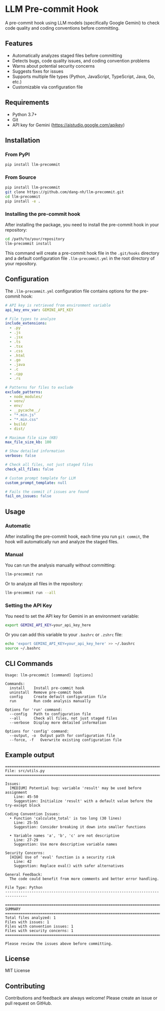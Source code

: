 # LLM Pre-commit Hook

A pre-commit hook using LLM models (specifically Google Gemini) to check code quality and coding conventions before committing.

## Features

- Automatically analyzes staged files before committing
- Detects bugs, code quality issues, and coding convention problems
- Warns about potential security concerns
- Suggests fixes for issues
- Supports multiple file types (Python, JavaScript, TypeScript, Java, Go, etc.)
- Customizable via configuration file

## Requirements

- Python 3.7+
- Git
- API key for Gemini (https://aistudio.google.com/apikey)

## Installation

### From PyPI

```bash
pip install llm-precommit
```

### From Source

```bash
pip install llm-precommit
git clone https://github.com/dang-nh/llm-precommit.git
cd llm-precommit
pip install -e .
```

### Installing the pre-commit hook

After installing the package, you need to install the pre-commit hook in your repository:

```bash
cd /path/to/your/repository
llm-precommit install
```

This command will create a pre-commit hook file in the `.git/hooks` directory and a default configuration file `.llm-precommit.yml` in the root directory of your repository.

## Configuration

The `.llm-precommit.yml` configuration file contains options for the pre-commit hook:

```yaml
# API key is retrieved from environment variable
api_key_env_var: GEMINI_API_KEY

# File types to analyze
include_extensions:
  - .py
  - .js
  - .jsx
  - .ts
  - .tsx
  - .css
  - .html
  - .go
  - .java
  - .c
  - .cpp
  - .rs

# Patterns for files to exclude
exclude_patterns:
  - node_modules/
  - venv/
  - env/
  - __pycache__/
  - "*.min.js"
  - "*.min.css"
  - build/
  - dist/

# Maximum file size (KB)
max_file_size_kb: 100

# Show detailed information
verbose: false

# Check all files, not just staged files
check_all_files: false

# Custom prompt template for LLM
custom_prompt_template: null

# Fails the commit if issues are found
fail_on_issues: false
```

## Usage

### Automatic

After installing the pre-commit hook, each time you run `git commit`, the hook will automatically run and analyze the staged files.

### Manual

You can run the analysis manually without committing:

```bash
llm-precommit run
```

Or to analyze all files in the repository:

```bash
llm-precommit run --all
```

### Setting the API Key

You need to set the API key for Gemini in an environment variable:

```bash
export GEMINI_API_KEY=your_api_key_here
```

Or you can add this variable to your `.bashrc` or `.zshrc` file:

```bash
echo 'export GEMINI_API_KEY=your_api_key_here' >> ~/.bashrc
source ~/.bashrc
```

## CLI Commands

```
Usage: llm-precommit [command] [options]

Commands:
  install    Install pre-commit hook
  uninstall  Remove pre-commit hook
  config     Create default configuration file
  run        Run code analysis manually

Options for 'run' command:
  --config   Path to configuration file
  --all      Check all files, not just staged files
  --verbose  Display more detailed information

Options for 'config' command:
  --output, -o  Output path for configuration file
  --force, -f   Overwrite existing configuration file
```

## Example output

```
================================================================================
File: src/utils.py
================================================================================

Issues:
  [MEDIUM] Potential bug: variable 'result' may be used before assignment
    Line: 45-50
    Suggestion: Initialize 'result' with a default value before the try-except block

Coding Convention Issues:
  • Function 'calculate_total' is too long (30 lines)
    Line: 25-55
    Suggestion: Consider breaking it down into smaller functions

  • Variable names 'a', 'b', 'c' are not descriptive
    Line: 27-29
    Suggestion: Use more descriptive variable names

Security Concerns:
  [HIGH] Use of 'eval' function is a security risk
    Line: 42
    Suggestion: Replace eval() with safer alternatives

General Feedback:
  The code could benefit from more comments and better error handling.

File Type: Python
--------------------------------------------------------------------------------

================================================================================
SUMMARY
================================================================================
Total files analyzed: 1
Files with issues: 1
Files with convention issues: 1
Files with security concerns: 1
================================================================================

Please review the issues above before committing.
```

## License

MIT License

## Contributing

Contributions and feedback are always welcome! Please create an issue or pull request on GitHub. 
